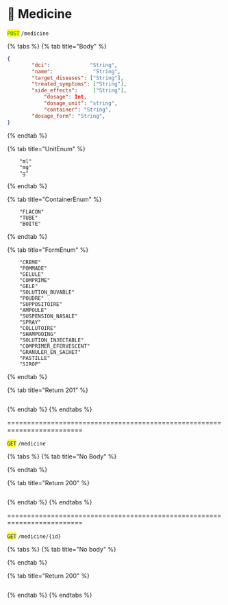 # 💊 Medicine

<mark style="color:green;">`POST`</mark> `/medicine`

{% tabs %}
{% tab title="Body" %}
```json
{
		"dci":             "String",
		"name":             "String",
		"target_diseases": ["String"],
		"treated_symptoms": ["String"],
		"side_effects":     ["String"],
	        "dosage": Int, 
	        "dosage_unit": "string",
	        "container": "String",
		"dosage_form": "String",
}
```
{% endtab %}

{% tab title="UnitEnum" %}
```
	"ml"
	"mg"
	"g"
```
{% endtab %}

{% tab title="ContainerEnum" %}
```
	"FLACON"
	"TUBE"
	"BOITE"
```
{% endtab %}

{% tab title="FormEnum" %}
```
	"CREME"
	"POMMADE"
	"GELULE"
	"COMPRIME"
	"GELE"
	"SOLUTION_BUVABLE"
	"POUDRE"
	"SUPPOSITOIRE"
	"AMPOULE"
	"SUSPENSION_NASALE"
	"SPRAY"
	"COLLUTOIRE"
	"SHAMPOOING"
	"SOLUTION_INJECTABLE"
	"COMPRIMER_EFERVESCENT"
	"GRANULER_EN_SACHET"
	"PASTILLE"
	"SIROP"
```
{% endtab %}

{% tab title="Return 201" %}
```json
```
{% endtab %}
{% endtabs %}

\=========================================================================

<mark style="color:blue;">`GET`</mark> `/medicine`

{% tabs %}
{% tab title="No Body" %}

{% endtab %}

{% tab title="Return 200" %}
```json
```
{% endtab %}
{% endtabs %}

\=========================================================================

<mark style="color:blue;">`GET`</mark> `/medicine/{id}`

{% tabs %}
{% tab title="No body" %}

{% endtab %}

{% tab title="Return 200" %}
```json
```
{% endtab %}
{% endtabs %}
